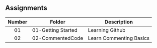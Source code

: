 ## Assignments

| Number | Folder | Description |
| :----: | ------ | ----------- |
| 01 | 01-Getting Started | Learning Github |
|  02    | 02-CommentedCode    |   Learn Commenting Basics    |
